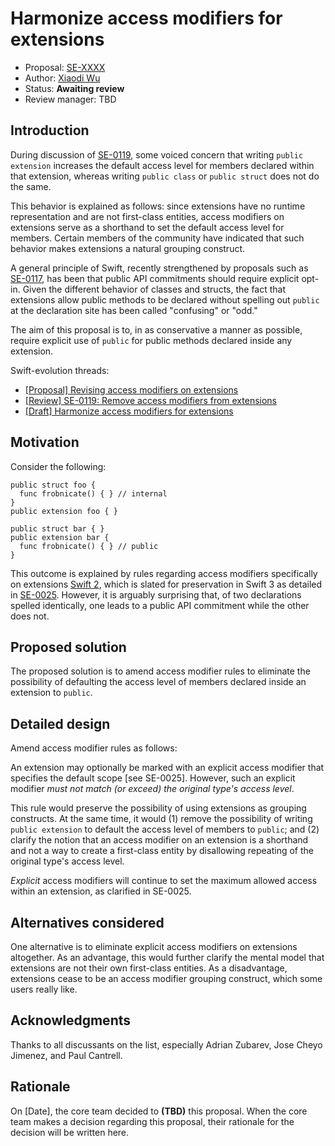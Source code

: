 # Harmonize access modifiers for extensions

* Proposal: [SE-XXXX](XXXX-harmonize-access-modifiers.md)
* Author: [Xiaodi Wu](https://github.com/xwu)
* Status: **Awaiting review**
* Review manager: TBD

## Introduction

During discussion of [SE-0119](0119-extensions-access-modifiers), some voiced concern that writing `public extension` increases the default access level for members declared within that extension, whereas writing `public class` or `public struct` does not do the same.

This behavior is explained as follows: since extensions have no runtime representation and are not first-class entities, access modifiers on extensions serve as a shorthand to set the default access level for members. Certain members of the community have indicated that such behavior makes extensions a natural grouping construct.

A general principle of Swift, recently strengthened by proposals such as [SE-0117](0117-non-public-subclassable-by-default.md), has been that public API commitments should require explicit opt-in. Given the different behavior of classes and structs, the fact that extensions allow public methods to be declared without spelling out `public` at the declaration site has been called "confusing" or "odd."

The aim of this proposal is to, in as conservative a manner as possible, require explicit use of `public` for public methods declared inside any extension.

Swift-evolution threads:

* [\[Proposal\] Revising access modifiers on extensions](https://lists.swift.org/pipermail/swift-evolution/Week-of-Mon-20160620/022144.html)
* [\[Review\] SE-0119: Remove access modifiers from extensions](https://lists.swift.org/pipermail/swift-evolution/Week-of-Mon-20160711/024224.html)
* [\[Draft\] Harmonize access modifiers for extensions](https://lists.swift.org/pipermail/swift-evolution/Week-of-Mon-20160711/024522.html)

## Motivation

Consider the following:

```
public struct foo {
  func frobnicate() { } // internal
}
public extension foo { }

public struct bar { }
public extension bar {
  func frobnicate() { } // public
}
```

This outcome is explained by rules regarding access modifiers specifically on extensions [Swift 2](https://developer.apple.com/library/ios/documentation/Swift/Conceptual/Swift_Programming_Language/AccessControl.html), which is slated for preservation in Swift 3 as detailed in [SE-0025](0025-extensions-access-modifiers). However, it is arguably surprising that, of two declarations spelled identically, one leads to a public API commitment while the other does not.

## Proposed solution

The proposed solution is to amend access modifier rules to eliminate the possibility of defaulting the access level of members declared inside an extension to `public`.

## Detailed design

Amend access modifier rules as follows:

An extension may optionally be marked with an explicit access modifier that specifies the default scope \[see SE-0025\]. However, such an explicit modifier _must not match (or exceed) the original type's access level_.

This rule would preserve the possibility of using extensions as grouping constructs. At the same time, it would (1) remove the possibility of writing `public extension` to default the access level of members to `public`; and (2) clarify the notion that an access modifier on an extension is a shorthand and not a way to create a first-class entity by disallowing repeating of the original type's access level.

_Explicit_ access modifiers will continue to set the maximum allowed access within an extension, as clarified in SE-0025.

## Alternatives considered

One alternative is to eliminate explicit access modifiers on extensions altogether. As an advantage, this would further clarify the mental model that extensions are not their own first-class entities. As a disadvantage, extensions cease to be an access modifier grouping construct, which some users really like.

## Acknowledgments

Thanks to all discussants on the list, especially Adrian Zubarev, Jose Cheyo Jimenez, and Paul Cantrell.

## Rationale

On [Date], the core team decided to **(TBD)** this proposal.
When the core team makes a decision regarding this proposal,
their rationale for the decision will be written here.
